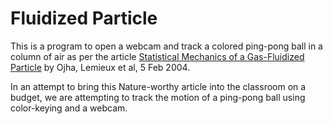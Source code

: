 # Fluidized Particle #

This is a program to open a webcam and track a colored ping-pong ball
in a column of air as per the article 
[Statistical Mechanics of a Gas-Fluidized Particle](http://www.nature.com/nature/journal/v427/n6974/full/nature02294.html) 
by Ojha, Lemieux et al, 5 Feb 2004.

In an attempt to bring this Nature-worthy article into the classroom on a budget,
we are attempting to track the motion of a ping-pong ball using color-keying and 
a webcam.
